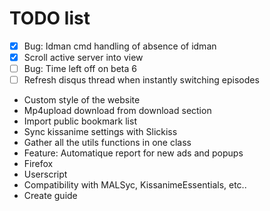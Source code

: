 # TODO list
 - [x] Bug: Idman cmd handling of absence of idman
 - [x] Scroll active server into view
 - [ ] Bug: Time left off on beta 6
 - [ ] Refresh disqus thread when instantly switching episodes
 - Custom style of the website
 - Mp4upload download from download section
 - Import public bookmark list
 - Sync kissanime settings with Slickiss
 - Gather all the utils functions in one class
 - Feature: Automatique report for new ads and popups
 - Firefox
 - Userscript
 - Compatibility with MALSyc, KissanimeEssentials, etc..
 - Create guide